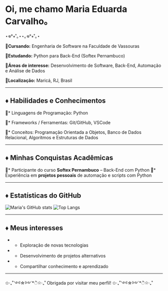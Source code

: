 # Oi, me chamo Maria Eduarda Carvalho｡ 
⋆𖦹°⭒˚｡⋆⋆｡𖦹°⭒˚｡⋆ 

🧷**Cursando:** Engenharia de Software na Faculdade de Vassouras 

🧷**Estudando:** Python para Back-End (Softex Pernambuco) 

🧷**Áreas de interesse:** Desenvolvimento de Software, Back-End, Automação e Análise de Dados 

🧷**Localização:** Maricá, RJ, Brasil 

--- 

## ♦ Habilidades e Conhecimentos 

🧷* Linguagens de Programação: Python 

🧷* Frameworks / Ferramentas: Git/GitHub, VSCode 

🧷* Conceitos: Programação Orientada a Objetos, Banco de Dados Relacional, Algoritmos e Estruturas de Dados

--- 

## ♦ Minhas Conquistas Acadêmicas 
🧷* Participante do curso **Softex Pernambuco** – Back-End com Python 
🧷* Experiência em **projetos pessoais** de automação e scripts com Python 

--- 

## ♦ Estatísticas do GitHub 
![Maria's GitHub stats](https://github-readme-stats.vercel.app/api?username=M4rib4ck&show_icons=true&theme=tokyonight) 
![Top Langs](https://github-readme-stats.vercel.app/api/top-langs/?username=M4rib4ck&layout=compact&theme=tokyonight) 

---

## ♦ Meus interesses 
* * Exploração de novas tecnologias
* * Desenvolvimento de projetos alternativos
* * Compartilhar conhecimento e aprendizado

---

✩‧₊˚༺☆༻*ੈ✩‧₊˚ Obrigada por visitar meu perfil! ✩‧₊˚༺☆༻*ੈ✩‧₊˚
